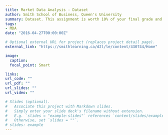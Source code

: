 ```yaml
---
title: Market Data Analysis - Dataset
author: Smith School of Business, Queen's University 
summary: Dataset. This assignment is worth 10% of your final grade and is due Oct 30, 2020 at 11:59 PM. This assignment is to be completed individually. The final deliverable must be submitted on D2L.
tags:
- MDA
date: "2016-04-27T00:00:00Z"

# Optional external URL for project (replaces project detail page).
external_link: "https://smithlearning.ca/d2l/le/content/430744/Home"

image:
  caption: 
  focal_point: Smart

links:
url_code: ""
url_pdf: ""
url_slides: ""
url_video: ""

# Slides (optional).
#   Associate this project with Markdown slides.
#   Simply enter your slide deck's filename without extension.
#   E.g. `slides = "example-slides"` references `content/slides/example-slides.md`.
#   Otherwise, set `slides = ""`.
# slides: example
---
```


